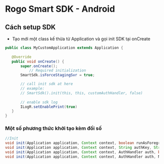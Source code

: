 # Rogo Smart SDK -  Android

## Cách setup SDK
 -  Tạo mới một class kế thừa từ Application và gọi init SDK tại onCreate

 ```java
public class MyCustomApplication extends Application {
        
	@Override
	public void onCreate() {
	    super.onCreate();
            // Required initialization
        SmartSdk.isForceStagingSvr = true;

		// call init sdk at here
		// example:
		// SmartSdk().init(this, this, customAuthHandler, false)
		
		// enable sdk log
        ILogR.setEnablePrint(true)
	}
}
 ```

### Một số phương thức khởi tạo kèm đối số
```java
//Init
void init(Application application, Context context, boolean runAsForegroundSrv);
void init(Application application, Context context, String authKey, String rogoKey, boolean runAsForegroundSrv);
void init(Application application, Context context, AuthHandler auth, boolean runAsForegroundSrv); // Custome your auth, example Firebase
void init(Application application, Context context, AuthHandler auth, NotificationHandler notificationHandler, boolean runAsForegroundSrv); // Custome your auth, example Firebase
```

